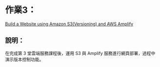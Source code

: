 # 作業3：
[Build a Website using Amazon S3(Versioning) and AWS Amplify](https://youtu.be/y_2Ba26YSi8)
## 說明：
在完成第 3 堂雲端服務課程後，運用 S3 與 Amplify 服務進行網頁部署，過程中演示版本控制功能。
